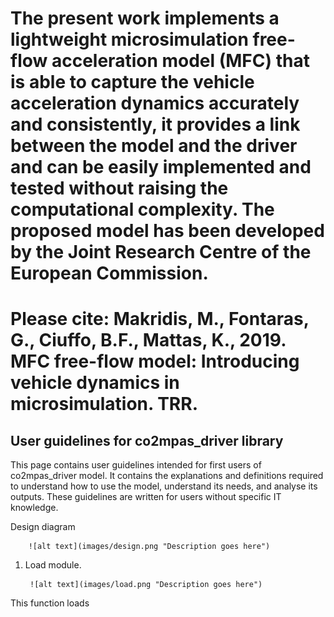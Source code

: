 # The present work implements a lightweight microsimulation free-flow acceleration model (MFC) that is able to capture the vehicle acceleration dynamics accurately and consistently, it provides a link between the model and the driver and can be easily implemented and tested without raising the computational complexity. The proposed model has been developed by the Joint Research Centre of the European Commission. 

# Please cite: Makridis, M., Fontaras, G., Ciuffo, B.F., Mattas, K., 2019. MFC free-flow model: Introducing vehicle dynamics in microsimulation. TRR.

## User guidelines for co2mpas_driver library
<!--move them to CONTRIBUTING.md -->

This page contains user guidelines intended for first users of co2mpas_driver model.
It contains the explanations and definitions required to understand how to use
the model, understand its needs, and analyse its outputs. These guidelines are
written for users without specific IT knowledge.

Design diagram

        ![alt text](images/design.png "Description goes here")

1. Load module.
 

        ![alt text](images/load.png "Description goes here")

This function loads 

